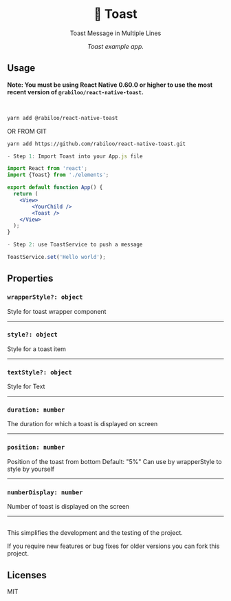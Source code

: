 <h1 align="center">
  🚩 Toast
</h1>

<div align="center">

Toast Message in Multiple Lines

</div>

<p align="center" >
  <em>Toast example app.</em>
</p>

## Usage

**Note: You must be using React Native 0.60.0 or higher to use the most recent version of `@rabiloo/react-native-toast`.**

<br>

```bash
yarn add @rabiloo/react-native-toast
```

OR FROM GIT

```bash
yarn add https://github.com/rabiloo/react-native-toast.git
```

```jsx
- Step 1: Import Toast into your App.js file

import React from 'react';
import {Toast} from './elements';

export default function App() {
  return (
    <View>
        <YourChild />
        <Toast />
    </View>
  );
}

```

```jsx
- Step 2: use ToastService to push a message

ToastService.set('Hello world');

```

## Properties

### `wrapperStyle?: object`

Style for toast wrapper component

---

### `style?: object`

Style for a toast item

---

### `textStyle?: object`

Style for Text

---

### `duration: number`

The duration for which a toast is displayed on screen

---

### `position: number`

Position of the toast from bottom 
Default: "5%"
Can use by wrapperStyle to style by yourself

---

### `numberDisplay: number`

Number of toast is displayed on the screen

---

## 

This simplifies the development and the testing of the project.

If you require new features or bug fixes for older versions you can fork this project.

## Licenses

MIT
